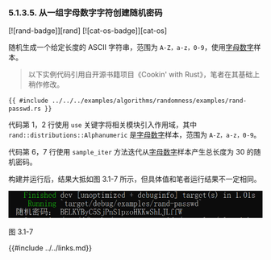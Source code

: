 ### 5.1.3.5. 从一组字母数字字符创建随机密码

[![rand-badge]][rand] [![cat-os-badge]][cat-os]

随机生成一个给定长度的 ASCII 字符串，范围为 `A-Z，a-z，0-9`，使用[字母数字][`Alphanumeric`]样本。

> 以下实例代码引用自开源书籍项目《Cookin' with Rust》，笔者在其基础上稍作修改。

```rust,edition2018
{{ #include ../../../examples/algorithms/randomness/examples/rand-passwd.rs }}
```

代码第 1，2 行使用 `use` 关键字将相关模块引入作用域，其中 `rand::distributions::Alphanumeric` 是[字母数字][`Alphanumeric`]样本，范围为 `A-Z，a-z，0-9`。

代码第 6，7 行使用 `sample_iter` 方法迭代从[字母数字][`Alphanumeric`]样本产生总长度为 30 的随机密码。

构建并运行后，结果大抵如图 3.1-7 所示，但具体值和笔者运行结果不一定相同。

![rand-passwd](../../css/algorithms/rand-passwd.png)

图 3.1-7

[`Alphanumeric`]: https://docs.rs/rand/*/rand/distributions/struct.Alphanumeric.html

{{#include ../../links.md}}
